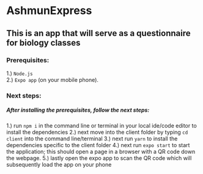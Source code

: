 # AshmunExpress
## This is an app that will serve as a questionnaire for biology classes

### Prerequisites:
 1.) `Node.js`\
 2.) `Expo app` (on your mobile phone).

### Next steps:
##### After installing the prerequisites, follow the next steps:
1.) run `npm i` in the command line or terminal in your local ide/code editor to install the dependencies
2.) next move into the client folder by typing `cd client` into the command line/terminal
3.) next run `yarn` to install the dependencies specific to the client folder
4.) next run `expo start` to start the application; this should open a page in a browser with a QR code down the webpage.
5.) lastly open the expo app to scan the QR code which will subsequently load the app on your phone
